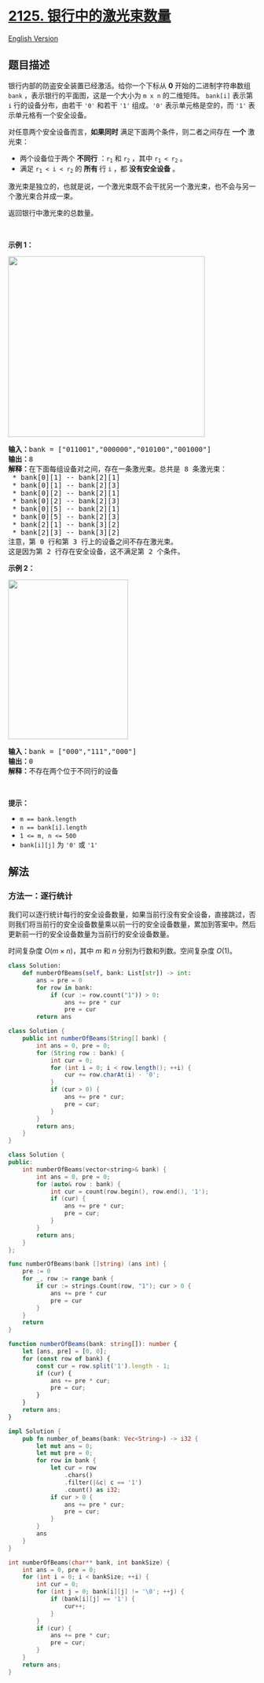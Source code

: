 # [2125. 银行中的激光束数量](https://leetcode.cn/problems/number-of-laser-beams-in-a-bank)

[English Version](/solution/2100-2199/2125.Number%20of%20Laser%20Beams%20in%20a%20Bank/README_EN.md)

<!-- tags:数组,数学,字符串,矩阵 -->

<!-- difficulty:中等 -->

## 题目描述

<!-- 这里写题目描述 -->

<p>银行内部的防盗安全装置已经激活。给你一个下标从 <strong>0</strong> 开始的二进制字符串数组 <code>bank</code> ，表示银行的平面图，这是一个大小为 <code>m x n</code> 的二维矩阵。 <code>bank[i]</code> 表示第 <code>i</code> 行的设备分布，由若干 <code>'0'</code> 和若干 <code>'1'</code> 组成。<code>'0'</code> 表示单元格是空的，而 <code>'1'</code> 表示单元格有一个安全设备。</p>

<p>对任意两个安全设备而言，<strong>如果</strong><strong>同时</strong> 满足下面两个条件，则二者之间存在 <strong>一个</strong> 激光束：</p>

<ul>
	<li>两个设备位于两个 <strong>不同行</strong> ：<code>r<sub>1</sub></code> 和 <code>r<sub>2</sub></code> ，其中 <code>r<sub>1</sub> &lt; r<sub>2</sub></code> 。</li>
	<li>满足&nbsp;<code>r<sub>1</sub> &lt; i &lt; r<sub>2</sub></code>&nbsp;的 <strong>所有&nbsp;</strong>行&nbsp;<code>i</code>&nbsp;，都&nbsp;<strong>没有安全设备</strong> 。</li>
</ul>

<p>激光束是独立的，也就是说，一个激光束既不会干扰另一个激光束，也不会与另一个激光束合并成一束。</p>

<p>返回银行中激光束的总数量。</p>

<p>&nbsp;</p>

<p><strong>示例 1：</strong></p>

<p><img alt="" src="https://fastly.jsdelivr.net/gh/doocs/leetcode@main/solution/2100-2199/2125.Number%20of%20Laser%20Beams%20in%20a%20Bank/images/laser1.jpg" style="width: 400px; height: 368px;" /></p>

<pre>
<strong>输入：</strong>bank = ["011001","000000","010100","001000"]
<strong>输出：</strong>8
<strong>解释：</strong>在下面每组设备对之间，存在一条激光束。总共是 8 条激光束：
 * bank[0][1] -- bank[2][1]
 * bank[0][1] -- bank[2][3]
 * bank[0][2] -- bank[2][1]
 * bank[0][2] -- bank[2][3]
 * bank[0][5] -- bank[2][1]
 * bank[0][5] -- bank[2][3]
 * bank[2][1] -- bank[3][2]
 * bank[2][3] -- bank[3][2]
注意，第 0 行和第 3 行上的设备之间不存在激光束。
这是因为第 2 行存在安全设备，这不满足第 2 个条件。
</pre>

<p><strong>示例 2：</strong></p>

<p><img alt="" src="https://fastly.jsdelivr.net/gh/doocs/leetcode@main/solution/2100-2199/2125.Number%20of%20Laser%20Beams%20in%20a%20Bank/images/laser2.jpg" style="width: 244px; height: 325px;" /></p>

<pre>
<strong>输入：</strong>bank = ["000","111","000"]
<strong>输出：</strong>0
<strong>解释：</strong>不存在两个位于不同行的设备
</pre>

<p>&nbsp;</p>

<p><strong>提示：</strong></p>

<ul>
	<li><code>m == bank.length</code></li>
	<li><code>n == bank[i].length</code></li>
	<li><code>1 &lt;= m, n &lt;= 500</code></li>
	<li><code>bank[i][j]</code> 为 <code>'0'</code> 或 <code>'1'</code></li>
</ul>

## 解法

### 方法一：逐行统计

我们可以逐行统计每行的安全设备数量，如果当前行没有安全设备，直接跳过，否则我们将当前行的安全设备数量乘以前一行的安全设备数量，累加到答案中。然后更新前一行的安全设备数量为当前行的安全设备数量。

时间复杂度 $O(m \times n)$，其中 $m$ 和 $n$ 分别为行数和列数。空间复杂度 $O(1)$。

<!-- tabs:start -->

```python
class Solution:
    def numberOfBeams(self, bank: List[str]) -> int:
        ans = pre = 0
        for row in bank:
            if (cur := row.count("1")) > 0:
                ans += pre * cur
                pre = cur
        return ans
```

```java
class Solution {
    public int numberOfBeams(String[] bank) {
        int ans = 0, pre = 0;
        for (String row : bank) {
            int cur = 0;
            for (int i = 0; i < row.length(); ++i) {
                cur += row.charAt(i) - '0';
            }
            if (cur > 0) {
                ans += pre * cur;
                pre = cur;
            }
        }
        return ans;
    }
}
```

```cpp
class Solution {
public:
    int numberOfBeams(vector<string>& bank) {
        int ans = 0, pre = 0;
        for (auto& row : bank) {
            int cur = count(row.begin(), row.end(), '1');
            if (cur) {
                ans += pre * cur;
                pre = cur;
            }
        }
        return ans;
    }
};
```

```go
func numberOfBeams(bank []string) (ans int) {
	pre := 0
	for _, row := range bank {
		if cur := strings.Count(row, "1"); cur > 0 {
			ans += pre * cur
			pre = cur
		}
	}
	return
}
```

```ts
function numberOfBeams(bank: string[]): number {
    let [ans, pre] = [0, 0];
    for (const row of bank) {
        const cur = row.split('1').length - 1;
        if (cur) {
            ans += pre * cur;
            pre = cur;
        }
    }
    return ans;
}
```

```rust
impl Solution {
    pub fn number_of_beams(bank: Vec<String>) -> i32 {
        let mut ans = 0;
        let mut pre = 0;
        for row in bank {
            let cur = row
                .chars()
                .filter(|&c| c == '1')
                .count() as i32;
            if cur > 0 {
                ans += pre * cur;
                pre = cur;
            }
        }
        ans
    }
}
```

```c
int numberOfBeams(char** bank, int bankSize) {
    int ans = 0, pre = 0;
    for (int i = 0; i < bankSize; ++i) {
        int cur = 0;
        for (int j = 0; bank[i][j] != '\0'; ++j) {
            if (bank[i][j] == '1') {
                cur++;
            }
        }
        if (cur) {
            ans += pre * cur;
            pre = cur;
        }
    }
    return ans;
}
```

<!-- tabs:end -->

<!-- end -->

